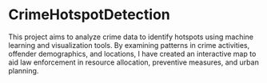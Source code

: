 # CrimeHotspotDetection
This project aims to analyze crime data to identify hotspots using machine learning and visualization tools. By examining patterns in crime activities, offender demographics, and locations, I have created an interactive map to aid law enforcement in resource allocation, preventive measures, and urban planning.
